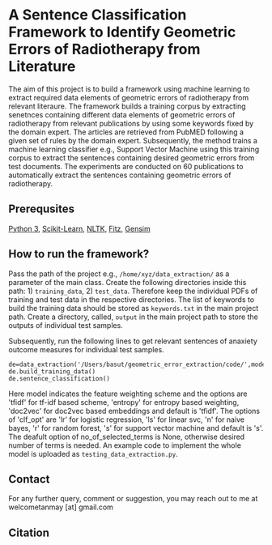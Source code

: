 # A Sentence Classification Framework to Identify Geometric Errors of Radiotherapy from Literature
The aim of this project is to build a framework using machine learning to extract required data elements of geometric errors of radiotherapy from relevant literaure. The framework builds a training corpus by extracting senetnces containing different data elements of geometric errors of radiotherapy from relevant publications by using some keywords fixed by the domain expert. The articles are retrieved from PubMED following a given set of rules by the domain expert. Subsequently, the method trains a machine learning classifier e.g., Support Vector Machine using this training corpus to extract the sentences containing desired geometric errors from test documents. The experiments are conducted on 60 publications to automatically extract the sentences containing geometric errors of radiotherapy.  

## Prerequsites
[Python 3](https://www.python.org/downloads/), [Scikit-Learn](https://scikit-learn.org/0.16/install.html), [NLTK](https://www.nltk.org/install.html), [Fitz](https://pypi.org/project/fitz/), [Gensim](https://github.com/RaRe-Technologies/gensim)

## How to run the framework?

Pass the path of the project e.g., `/home/xyz/data_extraction/` as a parameter of the main class. Create the following directories inside this path: 1) `training_data`, 2) `test_data`. Therefore keep the individual PDFs of training and test data in the respective directories. The list of keywords to build the training data should be stored as `keywords.txt` in the main project path. Create a directory, called, `output` in the main project path to store the outputs of individual test samples. 

Subsequently, run the following lines to get relevant sentences of anaxiety outcome measures for individual test samples. 

```
de=data_extraction('/Users/basut/geometric_error_extraction/code/',model='tfidf',clf_opt='s',no_of_selected_terms=1000)  
de.build_training_data()       
de.sentence_classification()
```

Here model indicates the feature weighting scheme and the options are 'tfidf' for tf-idf based scheme, 'entropy' for entropy based weighting, 'doc2vec' for doc2vec based embeddings and default is 'tfidf'. The options of 'clf_opt' are 'lr' for logistic regression, 'ls' for linear svc, 'n' for naive bayes, 'r' for random forest, 's' for support vector machine and default is 's'. The deafult option of no_of_selected_terms is None, otherwise desired number of terms is needed. An example code to implement the whole model is uploaded as `testing_data_extraction.py`. 

## Contact

For any further query, comment or suggestion, you may reach out to me at welcometanmay [at] gmail.com

## Citation
```

```
